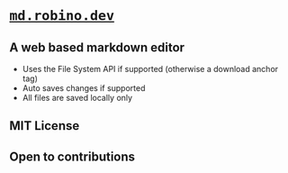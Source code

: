 # [`md.robino.dev`](https://md.robino.dev)

## A web based markdown editor

- Uses the File System API if supported (otherwise a download anchor tag)
- Auto saves changes if supported
- All files are saved locally only

## MIT License

## Open to contributions
